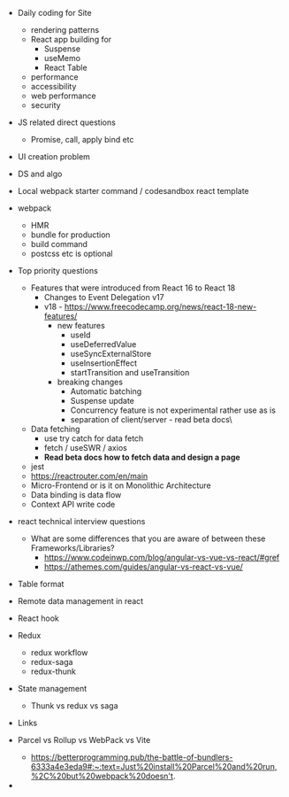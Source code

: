 - Daily coding for Site
	- rendering patterns
	- React app building for 
		- Suspense
		- useMemo
		- React Table
	- performance
	- accessibility
	- web performance
	- security
- JS related direct questions
	- Promise, call, apply bind etc
- UI creation problem
- DS and algo

- Local webpack starter command / codesandbox react template
- webpack
	- HMR
	- bundle for production
	- build command
	- postcss etc is optional
- Top priority questions
	- Features that were introduced from React 16 to React 18
		- Changes to Event Delegation v17
		- v18 - https://www.freecodecamp.org/news/react-18-new-features/
			- new features
				- useId 
				- useDeferredValue 
				- useSyncExternalStore 
				- useInsertionEffect 
				- startTransition and useTransition
			- breaking changes
				- Automatic batching
				- Suspense update
				- Concurrency feature is not experimental rather use as is
				- separation of client/server - read beta docs\
	- Data fetching 
		- use try catch for data fetch
		- fetch / useSWR / axios
		- **Read beta docs how to fetch data and design a page** 
	- jest
	- https://reactrouter.com/en/main
	- Micro-Frontend or is it on Monolithic Architecture
	- Data binding is data flow
	- Context API write code
- react technical interview questions
	- What are some differences that you are aware of between these Frameworks/Libraries?
		- https://www.codeinwp.com/blog/angular-vs-vue-vs-react/#gref
		- https://athemes.com/guides/angular-vs-react-vs-vue/
- Table format
- Remote data management in react
- React hook 
- Redux
	- redux workflow
	- redux-saga
	- redux-thunk
- State management
	- Thunk vs redux vs saga
- Links
- Parcel vs Rollup vs WebPack vs Vite
	- https://betterprogramming.pub/the-battle-of-bundlers-6333a4e3eda9#:~:text=Just%20install%20Parcel%20and%20run,%2C%20but%20webpack%20doesn't.
- 